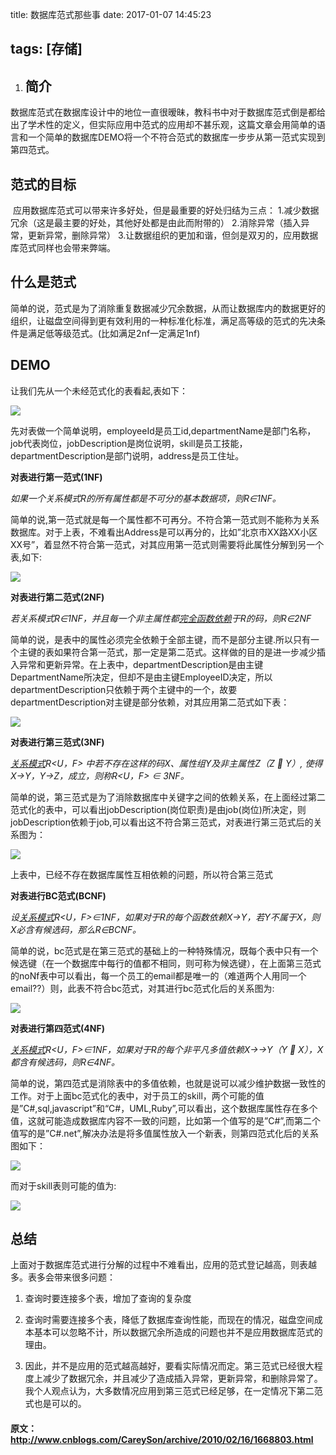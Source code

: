 title: 数据库范式那些事
date: 2017-01-07 14:45:23

tags: [存储]
---
1. ## **简介**

​      数据库范式在数据库设计中的地位一直很暧昧，教科书中对于数据库范式倒是都给出了学术性的定义，但实际应用中范式的应用却不甚乐观，这篇文章会用简单的语言和一个简单的数据库DEMO将一个不符合范式的数据库一步步从第一范式实现到第四范式。

## **范式的目标**
​      应用数据库范式可以带来许多好处，但是最重要的好处归结为三点：
​      1.减少数据冗余（这是最主要的好处，其他好处都是由此而附带的）
​      2.消除异常（插入异常，更新异常，删除异常）
​      3.让数据组织的更加和谐，但剑是双刃的，应用数据库范式同样也会带来弊端。

## **什么是范式**
​      简单的说，范式是为了消除重复数据减少冗余数据，从而让数据库内的数据更好的组织，让磁盘空间得到更有效利用的一种标准化标准，满足高等级的范式的先决条件是满足低等级范式。(比如满足2nf一定满足1nf)

## **DEMO**
让我们先从一个未经范式化的表看起,表如下：

![](http://7xq1il.com1.z0.glb.clouddn.com/fansh01.png)

先对表做一个简单说明，employeeId是员工id,departmentName是部门名称，job代表岗位，jobDescription是岗位说明，skill是员工技能，departmentDescription是部门说明，address是员工住址。

**对表进行第一范式(1NF)**

​    *如果一个关系模式R的所有属性都是不可分的基本数据项，则R∈1NF。*

​    简单的说,第一范式就是每一个属性都不可再分。不符合第一范式则不能称为关系数据库。对于上表，不难看出Address是可以再分的，比如”北京市XX路XX小区XX号”，着显然不符合第一范式，对其应用第一范式则需要将此属性分解到另一个表,如下:

![](http://7xq1il.com1.z0.glb.clouddn.com/fansh02.png)

**对表进行第二范式(2NF)**

   *若关系模式R∈1NF，并且每一个非主属性都*[*完全函数依赖*](http://baike.baidu.com/view/228997.htm)*于R的码，则R∈2NF*

   简单的说，是表中的属性必须完全依赖于全部主键，而不是部分主键.所以只有一个主键的表如果符合第一范式，那一定是第二范式。这样做的目的是进一步减少插入异常和更新异常。在上表中，departmentDescription是由主键DepartmentName所决定，但却不是由主键EmployeeID决定，所以departmentDescription只依赖于两个主键中的一个，故要departmentDescription对主键是部分依赖，对其应用第二范式如下表：

![](http://7xq1il.com1.z0.glb.clouddn.com/fansh03.png)

  **对表进行第三范式(3NF)**

[*关系模式*](http://baike.baidu.com/view/68347.htm)*R<U，F> 中若不存在这样的码X、属性组Y及非主属性Z（Z  Y）, 使得X→Y，Y→Z，成立，则称R<U，F> ∈ 3NF。*

  简单的说，第三范式是为了消除数据库中关键字之间的依赖关系，在上面经过第二范式化的表中，可以看出jobDescription(岗位职责)是由job(岗位)所决定，则jobDescription依赖于job,可以看出这不符合第三范式，对表进行第三范式后的关系图为：

![](http://7xq1il.com1.z0.glb.clouddn.com/fansh04.png)

上表中，已经不存在数据库属性互相依赖的问题，所以符合第三范式

**对表进行BC范式(BCNF)**

*设*[*关系模式*](http://baike.baidu.com/view/68347.htm)*R<U，F>∈1NF，如果对于R的每个函数依赖X→Y，若Y不属于X，则X必含有候选码，那么R∈BCNF。*

  简单的说，bc范式是在第三范式的基础上的一种特殊情况，既每个表中只有一个候选键（在一个数据库中每行的值都不相同，则可称为候选键），在上面第三范式的noNf表中可以看出，每一个员工的email都是唯一的（难道两个人用同一个email??）则，此表不符合bc范式，对其进行bc范式化后的关系图为:

![](http://7xq1il.com1.z0.glb.clouddn.com/fansh05.png)

   **对表进行第四范式(4NF)**

   [*关系模式*](http://baike.baidu.com/view/68347.htm)*R<U，F>∈1NF，如果对于R的每个非平凡多值依赖X→→Y（Y  X），X都含有候选码，则R∈4NF。*

  简单的说，第四范式是消除表中的多值依赖，也就是说可以减少维护数据一致性的工作。对于上面bc范式化的表中，对于员工的skill，两个可能的值是”C#,sql,javascript”和“C#，UML,Ruby”,可以看出，这个数据库属性存在多个值，这就可能造成数据库内容不一致的问题，比如第一个值写的是”C#”,而第二个值写的是”C#.net”,解决办法是将多值属性放入一个新表，则第四范式化后的关系图如下：

![](http://7xq1il.com1.z0.glb.clouddn.com/fansh06.png)

而对于skill表则可能的值为:

![](http://7xq1il.com1.z0.glb.clouddn.com/fansh07.png)


## **总结**
上面对于数据库范式进行分解的过程中不难看出，应用的范式登记越高，则表越多。表多会带来很多问题：
1. 查询时要连接多个表，增加了查询的复杂度

2. 查询时需要连接多个表，降低了数据库查询性能，而现在的情况，磁盘空间成本基本可以忽略不计，所以数据冗余所造成的问题也并不是应用数据库范式的理由。

3. 因此，并不是应用的范式越高越好，要看实际情况而定。第三范式已经很大程度上减少了数据冗余，并且减少了造成插入异常，更新异常，和删除异常了。我个人观点认为，大多数情况应用到第三范式已经足够，在一定情况下第二范式也是可以的。

#### 原文：http://www.cnblogs.com/CareySon/archive/2010/02/16/1668803.html
